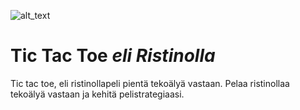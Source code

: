 ![alt_text](https://media.giphy.com/media/3ogwFPVMxC8pu6I2is/giphy.gif)

# Tic Tac Toe *eli Ristinolla*

Tic tac toe, eli ristinollapeli pientä tekoälyä vastaan. Pelaa ristinollaa tekoälyä vastaan ja kehitä pelistrategiaasi.
